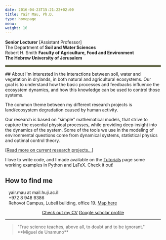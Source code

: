 ```yaml
---
date: 2016-04-23T15:21:22+02:00
title: Yair Mau, Ph.D.
type: homepage
menu: 
weight: 10
---
```


**Senior Lecturer** [Assistant Professor]  
The Department of **Soil and Water Sciences**  
Robert H. Smith **Faculty of Agriculture, Food and Environment**  
**The Hebrew University of Jerusalem**

<hr style="width:100%;height:7px;border:none;color:#6c7053;background-color:#6c7053;">
<!-- <br/> -->
## About
I'm interested in the interactions between soil, water and vegetation in drylands, in both natural and agricultural ecosystems.
Our goal is to understand how the basic processes and feedbacks influence the ecosystem dynamics, and how this knowledge can be used to control those systems.
​

The common theme between my different research projects is land/ecosystem degradation caused by human activity.


Our research is based on "simple" mathematical models, that strive to capture the essential physical processes, while providing deep insight into the dynamics of the system.
Some of the tools we use in the modeling of environmental questions come from dynamical systems, statistical physics and optimal control theory.


\[[Read more on current research projects...](/research/)\]

I love to write code, and I made available on the [Tutorials](/tutorials/) page some working examples in Python and LaTeX. Check it out!

## How to find me
<i class="fa fa-envelope fa-fw fa-lg" aria-hidden="true"></i> <span>&ensp;</span> yair.mau at mail.huji.ac.il  
<i class="fa fa-phone fa-fw fa-lg" aria-hidden="true"></i> <span>&ensp;</span> +972 8 948 9386  
<i class="entypo entypo-address" style="font-size:22px" aria-hidden="true"></i> <span>&ensp;</span>  Rehovot Campus, Lubell building, office 19. <a href="https://goo.gl/maps/DM62y5VXAxJ2" target="_blank">Map here</a>

<p style="text-align: center;">
<a href="/cv_yairmau.pdf" class="button" target="_blank">Check out my CV</a>
<!-- <a href="https://huji.academia.edu/YairMau" class="button" target="_blank">Academia.edu profile</a> -->
<a href="https://scholar.google.com/citations?user=kiKmEQMAAAAJ" class="button" target="_blank">Google scholar profile</a>
</p>

-----
<blockquote>
"True science teaches, above all, to doubt and to be ignorant."  
**Miguel de Unamuno**
</blockquote>